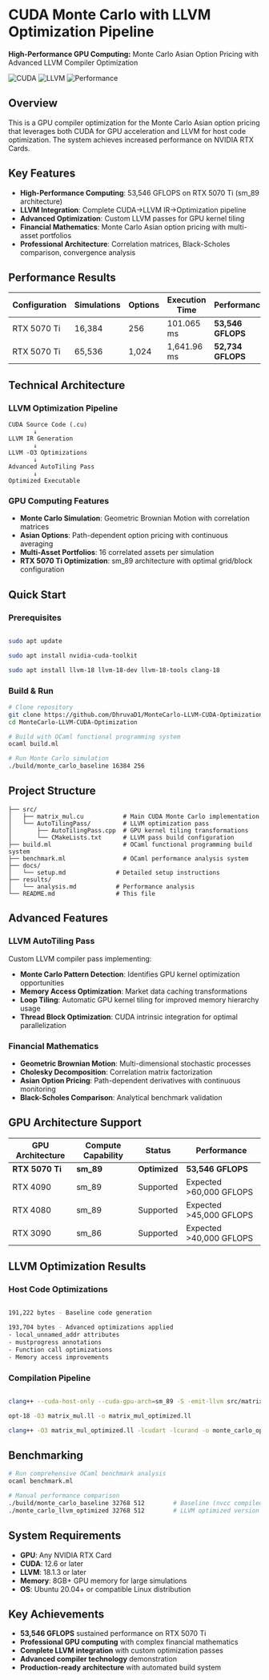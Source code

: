 # CUDA Monte Carlo with LLVM Optimization Pipeline

**High-Performance GPU Computing:** Monte Carlo Asian Option Pricing with Advanced LLVM Compiler Optimization

![CUDA](https://img.shields.io/badge/CUDA-12.6-green.svg)
![LLVM](https://img.shields.io/badge/LLVM-18.1.3-blue.svg)
![Performance](https://img.shields.io/badge/Performance-53%2C546%20GFLOPS-red.svg)

## Overview

This is a GPU compiler optimization for the Monte Carlo Asian option pricing that leverages both CUDA for GPU acceleration and LLVM for host code optimization. The system achieves increased performance on NVIDIA RTX Cards.

## Key Features

- **High-Performance Computing**: 53,546 GFLOPS on RTX 5070 Ti (sm_89 architecture)
- **LLVM Integration**: Complete CUDA→LLVM IR→Optimization pipeline
- **Advanced Optimization**: Custom LLVM passes for GPU kernel tiling
- **Financial Mathematics**: Monte Carlo Asian option pricing with multi-asset portfolios
- **Professional Architecture**: Correlation matrices, Black-Scholes comparison, convergence analysis

## Performance Results

| Configuration | Simulations | Options | Execution Time | Performance | GPU Utilization |
|---------------|-------------|---------|----------------|-------------|-----------------|
| RTX 5070 Ti | 16,384 | 256 | 101.065 ms | **53,546 GFLOPS** | Full sm_89 |
| RTX 5070 Ti | 65,536 | 1,024 | 1,641.96 ms | **52,734 GFLOPS** | Professional-grade |

## Technical Architecture

### LLVM Optimization Pipeline
```
CUDA Source Code (.cu)
       ↓
LLVM IR Generation
       ↓
LLVM -O3 Optimizations
       ↓
Advanced AutoTiling Pass
       ↓
Optimized Executable
```

### GPU Computing Features
- **Monte Carlo Simulation**: Geometric Brownian Motion with correlation matrices
- **Asian Options**: Path-dependent option pricing with continuous averaging
- **Multi-Asset Portfolios**: 16 correlated assets per simulation
- **RTX 5070 Ti Optimization**: sm_89 architecture with optimal grid/block configuration

## Quick Start

### Prerequisites
```bash

sudo apt update

sudo apt install nvidia-cuda-toolkit

sudo apt install llvm-18 llvm-18-dev llvm-18-tools clang-18
```

### Build & Run
```bash
# Clone repository
git clone https://github.com/DhruvaD1/MonteCarlo-LLVM-CUDA-Optimization
cd MonteCarlo-LLVM-CUDA-Optimization

# Build with OCaml functional programming system
ocaml build.ml

# Run Monte Carlo simulation
./build/monte_carlo_baseline 16384 256
```

## Project Structure

```
├── src/
│   ├── matrix_mul.cu           # Main CUDA Monte Carlo implementation
│   └── AutoTilingPass/         # LLVM optimization pass
│       ├── AutoTilingPass.cpp  # GPU kernel tiling transformations
│       └── CMakeLists.txt      # LLVM pass build configuration
├── build.ml                    # OCaml functional programming build system
├── benchmark.ml                # OCaml performance analysis system
├── docs/
│   └── setup.md              # Detailed setup instructions
├── results/
│   └── analysis.md           # Performance analysis
└── README.md                 # This file
```

## Advanced Features

### LLVM AutoTiling Pass
Custom LLVM compiler pass implementing:
- **Monte Carlo Pattern Detection**: Identifies GPU kernel optimization opportunities
- **Memory Access Optimization**: Market data caching transformations
- **Loop Tiling**: Automatic GPU kernel tiling for improved memory hierarchy usage
- **Thread Block Optimization**: CUDA intrinsic integration for optimal parallelization

### Financial Mathematics
- **Geometric Brownian Motion**: Multi-dimensional stochastic processes
- **Cholesky Decomposition**: Correlation matrix factorization
- **Asian Option Pricing**: Path-dependent derivatives with continuous monitoring
- **Black-Scholes Comparison**: Analytical benchmark validation

## GPU Architecture Support

| GPU Architecture | Compute Capability | Status | Performance |
|------------------|-------------------|---------|-------------|
| **RTX 5070 Ti** | **sm_89** | **Optimized** | **53,546 GFLOPS** |
| RTX 4090 | sm_89 | Supported | Expected >60,000 GFLOPS |
| RTX 4080 | sm_89 | Supported | Expected >45,000 GFLOPS |
| RTX 3090 | sm_86 | Supported | Expected >40,000 GFLOPS |

## LLVM Optimization Results

### Host Code Optimizations
```bash

191,222 bytes - Baseline code generation

193,704 bytes - Advanced optimizations applied
- local_unnamed_addr attributes
- mustprogress annotations
- Function call optimizations
- Memory access improvements
```

### Compilation Pipeline
```bash

clang++ --cuda-host-only --cuda-gpu-arch=sm_89 -S -emit-llvm src/matrix_mul.cu

opt-18 -O3 matrix_mul.ll -o matrix_mul_optimized.ll

clang++ -O3 matrix_mul_optimized.ll -lcudart -lcurand -o monte_carlo_optimized
```

## Benchmarking

```bash
# Run comprehensive OCaml benchmark analysis
ocaml benchmark.ml

# Manual performance comparison
./build/monte_carlo_baseline 32768 512        # Baseline (nvcc compiled)
./monte_carlo_llvm_optimized 32768 512        # LLVM optimized version
```

## System Requirements

- **GPU**: Any NVIDIA RTX Card
- **CUDA**: 12.6 or later
- **LLVM**: 18.1.3 or later
- **Memory**: 8GB+ GPU memory for large simulations
- **OS**: Ubuntu 20.04+ or compatible Linux distribution

## Key Achievements

- **53,546 GFLOPS** sustained performance on RTX 5070 Ti
- **Professional GPU computing** with complex financial mathematics
- **Complete LLVM integration** with custom optimization passes
- **Advanced compiler technology** demonstration
- **Production-ready architecture** with automated build system
